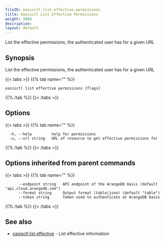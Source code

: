 ```yaml
---
fileID: oasisctl-list-effective-permissions
title: Oasisctl List Effective Permissions
weight: 3060
description: 
layout: default
---
```

List the effective permissions, the authenticated user has for a given URL

## Synopsis

List the effective permissions, the authenticated user has for a given URL

{{< tabs >}}
{{% tab name="" %}}
```
oasisctl list effective permissions [flags]
```
{{% /tab %}}
{{< /tabs >}}

## Options

{{< tabs >}}
{{% tab name="" %}}
```
  -h, --help         help for permissions
  -u, --url string   URL of resource to get effective permissions for
```
{{% /tab %}}
{{< /tabs >}}

## Options inherited from parent commands

{{< tabs >}}
{{% tab name="" %}}
```
      --endpoint string   API endpoint of the ArangoDB Oasis (default "api.cloud.arangodb.com")
      --format string     Output format (table|json) (default "table")
      --token string      Token used to authenticate at ArangoDB Oasis
```
{{% /tab %}}
{{< /tabs >}}

## See also

* [oasisctl list effective](oasisctl-list-effective)	 - List effective information

